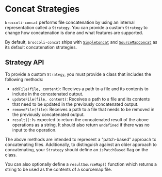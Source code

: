 # Concat Strategies

`broccoli-concat` performs file concatenation by using an internal representation called a `Strategy`. You can provide a custom `Strategy` to change how concatenation is done and what features are supported.

By default, `broccoli-concat` ships with [`SimpleConcat`](./lib/strategies/simple.js) and [`SourceMapConcat`](./lib/strategies/source-map.js) as its default concatenation strategies.

## Strategy API

To provide a custom `Strategy`, you must provide a class that includes the following methods:

- `addFile(file, content)`: Receives a path to a file and its contents to include in the concatenated output.
- `updateFile(file, content)`: Receives a path to a file and its contents that need to be updated in the previously concatenated output.
- `removeFile(file)`: Receives a path to a file that needs to be removed in the previously concatenated output.
- `result()`: Is expected to return the concatenated result of the above operations as a string. It should also return `undefined` if there was no input to the operation.

The above methods are intended to represent a "patch-based" approach to concatenating files. Additionally, to distinguish against an older approach to concatenating, your `Strategy` should define an `isPatchBased` flag on the class.

You can also optionally define a `resultSourceMap()` function which returns a string to be used as the contents of a sourcemap file.
